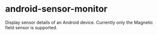 # android-sensor-monitor

Display sensor details of an Android device. Currently only the Magnetic field sensor is supported.

